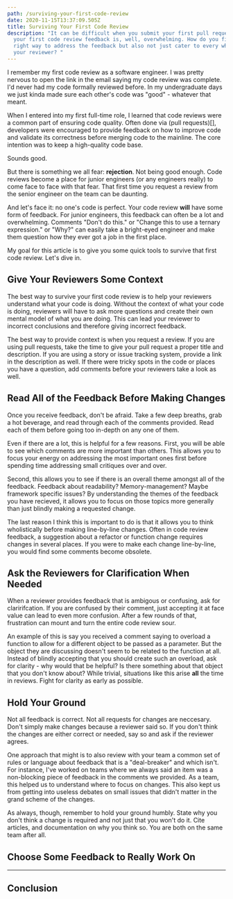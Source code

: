 ```yaml
---
path: /surviving-your-first-code-review
date: 2020-11-15T13:37:09.505Z
title: Surviving Your First Code Review
description: "It can be difficult when you submit your first pull request and
  your first code review feedback is, well, overwhelming. How do you find the
  right way to address the feedback but also not just cater to every whim of
  your reviewer? "
---
```

I remember my first code review as a software engineer. I was pretty nervous to open the link in the email saying my code review was complete. I'd never had my code formally reviewed before. In my undergraduate days we just kinda made sure each other's code was "good" - whatever that meant. 

When I entered into my first full-time role, I learned that code reviews were a common part of ensuring code quality. Often done via (pull requests)[], developers were encouraged to provide feedback on how to improve code and validate its correctness before merging code to the mainline. The core intention was to keep a high-quality code base.

Sounds good.

But there is something we all fear: **rejection**. Not being good enough. Code reviews become a place for junior engineers (or any engineers really) to come face to face with that fear. That first time you request a review from the senior engineer on the team can be daunting. 

And let's face it: no one's code is perfect. Your code review **will** have some form of feedback. For junior engineers, this feedback can often be a lot and overwhelming. Comments "Don't do this." or "Change this to use a ternary expression." or "Why?" can easily take a bright-eyed engineer and make them question how they ever got a job in the first place.

My goal for this article is to give you some quick tools to survive that first code review. Let's dive in.

## Give Your Reviewers Some Context
The best way to survive your first code review is to help your reviewers understand what your code is doing. Without the context of what your code is doing, reviewers will have to ask more questions and create their own mental model of what you are doing. This can lead your reviewer to incorrect conclusions and therefore giving incorrect feedback.

The best way to provide context is when you request a review. If you are using pull requests, take the time to give your pull request a proper title and description. If you are using a story or issue tracking system, provide a link in the description as well. If there were tricky spots in the code or places you have a question, add comments before your reviewers take a look as well. 

## Read All of the Feedback Before Making Changes
Once you receive feedback, don't be afraid. Take a few deep breaths, grab a hot beverage, and read through each of the comments provided. Read each of them before going too in-depth on any one of them.

Even if there are a lot, this is helpful for a few reasons. First, you will be able to see which comments are more important than others. This allows you to focus your energy on addressing the most important ones first before spending time addressing small critiques over and over. 

Second, this allows you to see if there is an overall theme amongst all of the feedback. Feedback about readability? Memory-management? Maybe framework specific issues? By understanding the themes of the feedback you have recieved, it allows you to focus on those topics more generally than just blindly making a requested change.

The last reason I think this is important to do is that it allows you to think wholistically before making line-by-line changes. Often in code review feedback, a suggestion about a refactor or function change requires changes in several places. If you were to make each change line-by-line, you would find some comments become obsolete.

## Ask the Reviewers for Clarification When Needed
When a reviewer provides feedback that is ambigous or confusing, ask for claririfcation. If you are confused by their comment, just accepting it at face value can lead to even more confusion. After a few rounds of that, frustration can mount and turn the entire code review sour.

An example of this is say you received a comment saying to overload a function to allow for a different object to be passed as a parameter. But the object they are discussing doesn't seem to be related to the function at all. Instead of blindly accepting that you should create such an overload, ask for clarity - why would that be helpful? Is there something about that object that you don't know about? While trivial, situations like this arise **all** the time in reviews. Fight for clarity as early as possible. 

## Hold Your Ground
Not all feedback is correct. Not all requests for changes are neccesary. Don't simply make changes because a reviewer said so. If you don't think the changes are either correct or needed, say so and ask if the reviewer agrees.

One approach that might is to also review with your team a common set of rules or language about feedback that is a "deal-breaker" and which isn't. For instance, I've worked on teams where we always said an item was a non-blocking piece of feedback in the comments we provided. As a team, this helped us to understand where to focus on changes. This also kept us from getting into useless debates on small issues that didn't matter in the grand scheme of the changes.

As always, though, remember to hold your ground humbly. State why you don't think a change is required and not just that you won't do it. Cite articles, and documentation on why you think so. You are both on the same team after all.

## Choose Some Feedback to Really Work On 

---

## Conclusion



 